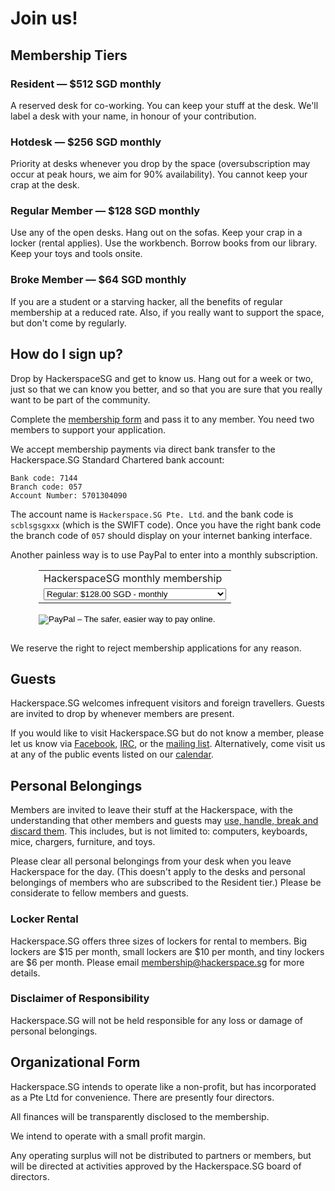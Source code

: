 # Join us!

## Membership Tiers

### Resident &mdash; $512 SGD monthly

A reserved desk for co-working. You can keep your stuff at the desk.  We'll
label a desk with your name, in honour of your contribution.

### Hotdesk &mdash; $256 SGD monthly

Priority at desks whenever you drop by the space (oversubscription may occur at
peak hours, we aim for 90% availability). You cannot keep your crap at the
desk.

### Regular Member &mdash; $128 SGD monthly

Use any of the open desks. Hang out on the sofas. Keep your crap in a locker (rental applies).
Use the workbench. Borrow books from our library. Keep your toys and tools onsite.

### Broke Member &mdash; $64 SGD monthly

If you are a student or a starving hacker, all the benefits of regular
membership at a reduced rate. Also, if you really want to support the space, but
don't come by regularly.

## How do I sign up?

Drop by HackerspaceSG and get to know us. Hang out for a week or two, just so that we can know
you better, and so that you are sure that you really want to be part of the community.

Complete the <a href="/membership/MembershipAgreement.pdf"
target="_blank">membership form</a> and pass it to any member. You need two members to
support your application.

We accept membership payments via direct bank
transfer to the Hackerspace.SG Standard Chartered bank account:

	Bank code: 7144
	Branch code: 057
	Account Number: 5701304090

The account name is `Hackerspace.SG Pte. Ltd`. and the bank code is
`scblsgsgxxx` (which is the SWIFT code). Once you have the right bank code the
branch code of `057` should display on your internet banking interface.

Another painless way is to use PayPal to enter into a monthly
subscription.

<form action="https://www.paypal.com/cgi-bin/webscr" method="post" target="_top" style="padding-left: 45px; padding-bottom: 15px;">
<input type="hidden" name="cmd" value="_s-xclick">
<input type="hidden" name="hosted_button_id" value="6YY74YT8UKT9E">
<table>
<tr><td><input type="hidden" name="on0" value="HackerspaceSG monthly membership">HackerspaceSG monthly membership</td></tr><tr><td><select name="os0">
	<option value="Regular">Regular: $128.00 SGD - monthly</option>
	<option value="Youth/Starving hacker">Youth/Starving hacker: $64.00 SGD - monthly</option>
	<option value="Hotdesker">Hotdesker: $256.00 SGD - monthly</option>
	<option value="Resident">Resident: $512.00 SGD - monthly</option>
</select> </td></tr>
</table>
<input type="hidden" name="currency_code" value="SGD">
<input type="image" src="https://www.paypalobjects.com/en_GB/SG/i/btn/btn_subscribeCC_LG.gif" border="0" name="submit" alt="PayPal – The safer, easier way to pay online.">
<img alt="" border="0" src="https://www.paypalobjects.com/en_GB/i/scr/pixel.gif" width="1" height="1">
</form>

We reserve the right to reject membership applications for any reason.

## Guests

Hackerspace.SG welcomes infrequent visitors and foreign travellers. Guests are invited to drop by whenever members are present.

If you would like to visit Hackerspace.SG but do not know a member, please let us know via [Facebook](https://www.facebook.com/hackerspacesg), [IRC](irc://irc.freenode.net/hackerspacesg), or the [mailing list](https://groups.google.com/forum/#!forum/hackerspacesg). Alternatively, come visit us at any of the public events listed on our [calendar](/calendar).

## Personal Belongings

Members are invited to leave their stuff at the Hackerspace, with the understanding that other members and guests may [use, handle, break and discard them](http://hackerspaces.org/wiki/The_Old_Hardware_Pattern). This includes, but is not limited to: computers, keyboards, mice, chargers, furniture, and toys.

Please clear all personal belongings from your desk when you leave Hackerspace for the day. (This doesn't apply to the desks and personal belongings of members who are subscribed to the Resident tier.) Please be considerate to fellow members and guests.

### Locker Rental

Hackerspace.SG offers three sizes of lockers for rental to members. Big lockers are $15 per month, small lockers are $10 per month, and tiny lockers are $6 per month. Please email [membership@hackerspace.sg](membership@hackerspace.sg) for more details.

### Disclaimer of Responsibility

Hackerspace.SG will not be held responsible for any loss or damage of personal belongings.

## Organizational Form

Hackerspace.SG intends to operate like a non-profit, but has incorporated as a Pte Ltd for convenience. There are presently four directors.

All finances will be transparently disclosed to the membership.

We intend to operate with a small profit margin.

Any operating surplus will not be distributed to partners or members, but will
be directed at activities approved by the Hackerspace.SG board of directors.